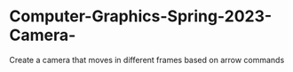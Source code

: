 # Computer-Graphics-Spring-2023-Camera-
Create a camera that moves in different frames based on arrow commands
